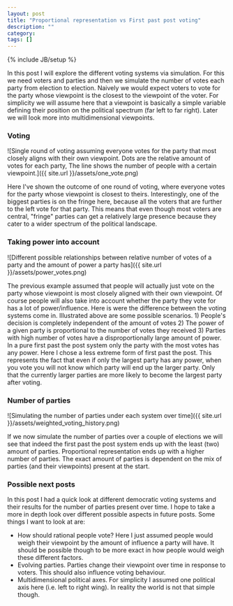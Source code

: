 ```yaml
---
layout: post
title: "Proportional representation vs First past post voting"
description: ""
category: 
tags: []
---
```

{% include JB/setup %}

In this post I will explore the different voting systems via simulation. For this we need voters and parties and then we simulate the number of votes each party from election to election. Naively we would expect voters to vote for the party whose viewpoint is the closest to the viewpoint of the voter. For simplicity we will assume here that a viewpoint is basically a simple variable defining their position on the political spectrum (far left to far right). Later we will look more into multidimensional viewpoints.

### Voting

![Single round of voting assuming everyone votes for the party that most closely aligns with their own viewpoint. Dots are the relative amount of votes for each party, The line shows the number of people with a certain viewpoint.]({{ site.url }}/assets/one_vote.png)

Here I've shown the outcome of one round of voting, where everyone votes for the party whose viewpoint is closest to theirs. Interestingly, one of the biggest parties is on the fringe here, because all the voters that are further to the left vote for that party. This means that even though most voters are central, "fringe" parties can get a relatively large presence because they cater to a wider spectrum of the political landscape.

### Taking power into account

![Different possible relationships between relative number of votes of a party and the amount of power a party has]({{ site.url }}/assets/power_votes.png)

The previous example assumed that people will actually just vote on the party whose viewpoint is most closely aligned with their own viewpoint. Of course people will also take into account whether the party they vote for has a lot of power/influence. Here is were the difference between the voting systems come in. Illustrated above are some possible scenarios. 1) People's decision is completely independent of the amount of votes 2) The power of a given party is proportional to the number of votes they received 3) Parties with high number of votes have a disproportionally large amount of power. In a pure first past the post system only the party with the most votes has any power. Here I chose a less extreme form of first past the post. This represents the fact that even if only the largest party has any power, when you vote you will not know which party will end up the larger party. Only that the currently larger parties are more likely to become the largest party after voting. 

### Number of parties

![Simulating the number of parties under each system over time]({{ site.url }}/assets/weighted_voting_history.png)

If we now simulate the number of parties over a couple of elections we will see that indeed the first past the post system ends up with the least (two) amount of parties. Proportional representation ends up with a higher number of parties. The exact amount of parties is dependent on the mix of parties (and their viewpoints) present at the start.

### Possible next posts

In this post I had a quick look at different democratic voting systems and their results for the number of parties present over time. I hope to take a more in depth look over different possible aspects in future posts. Some things I want to look at are:

- How should rational people vote? Here I just assumed people would weigh their viewpoint by the amount of influence a party will have. It should be possible though to be more exact in how people would weigh these different factors.
- Evolving parties. Parties change their viewpoint over time in response to voters. This should also influence voting behaviour.
- Multidimensional political axes. For simplicity I assumed one political axis here (i.e. left to right wing). In reality the world is not that simple though.

